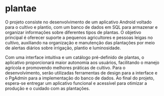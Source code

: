 # plantae

O projeto consiste no desenvolvimento de um aplicativo Android voltado para o cultivo e plantio, com um banco de dados em SQL para armazenar e organizar informações sobre diferentes tipos de plantas. O objetivo principal é oferecer suporte a pequenos agricultores e pessoas leigas no cultivo, auxiliando na organização e manutenção das plantações por meio de alertas diários sobre irrigação, plantio e luminosidade.

Com uma interface intuitiva e um catálogo pré-definido de plantas, o aplicativo proporcionará maior autonomia aos usuários, facilitando o manejo agrícola e promovendo melhores práticas de cultivo. Para o desenvolvimento, serão utilizadas ferramentas de design para a interface e o PgAdmin para a implementação do banco de dados. Ao final do projeto, espera-se entregar um aplicativo funcional e acessível para otimizar a produção e o cuidado com as plantações.

